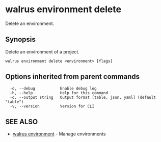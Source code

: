 # walrus environment delete

Delete an environment.

## Synopsis

Delete an environment of a project.

```
walrus environment delete <environment> [flags]
```

## Options inherited from parent commands

```
  -d, --debug           Enable debug log
  -h, --help            Help for this command
  -o, --output string   Output format [table, json, yaml] (default "table")
  -v, --version         Version for CLI
```

## SEE ALSO

* [walrus environment](walrus_environment)	 - Manage environments

